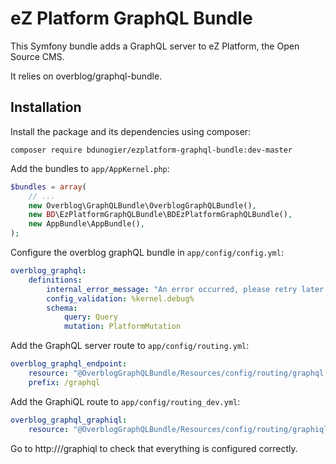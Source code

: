 # eZ Platform GraphQL Bundle

This Symfony bundle adds a GraphQL server to eZ Platform, the Open Source CMS.

It relies on overblog/graphql-bundle.

## Installation

Install the package and its dependencies using composer:

```
composer require bdunogier/ezplatform-graphql-bundle:dev-master
```

Add the bundles to `app/AppKernel.php`:

```php
$bundles = array(
    // ...
    new Overblog\GraphQLBundle\OverblogGraphQLBundle(),
    new BD\EzPlatformGraphQLBundle\BDEzPlatformGraphQLBundle(),
    new AppBundle\AppBundle(),
);
```

Configure the overblog graphQL bundle in `app/config/config.yml`:
```yaml
overblog_graphql:
    definitions:
        internal_error_message: "An error occurred, please retry later or contact us!"
        config_validation: %kernel.debug%
        schema:
            query: Query
            mutation: PlatformMutation
```

Add the GraphQL server route to `app/config/routing.yml`:

```yaml
overblog_graphql_endpoint:
    resource: "@OverblogGraphQLBundle/Resources/config/routing/graphql.yml"
    prefix: /graphql
```

Add the GraphiQL route to `app/config/routing_dev.yml`:
```yaml
overblog_graphql_graphiql:
    resource: "@OverblogGraphQLBundle/Resources/config/routing/graphiql.yml"
```

Go to http://<yourhost>/graphiql to check that everything is configured correctly.
